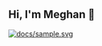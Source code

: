 ## Hi, I'm Meghan 👋

<a href="https://github.com/devxb/gitanimals">
    <img alt="docs/sample.svg" src="https://render.gitanimals.org/farms/meg1211"/>
</a>

<!--
**Meg1211/Meg1211** is a ✨ _special_ ✨ repository because its `README.md` (this file) appears on your GitHub profile.

Here are some ideas to get you started:

- 🔭 I’m currently working on ...
- 🌱 I’m currently learning ...
- 👯 I’m looking to collaborate on ...
- 🤔 I’m looking for help with ...
- 💬 Ask me about ...
- 📫 How to reach me: ...
- 😄 Pronouns: ...
- ⚡ Fun fact: ...
-->
